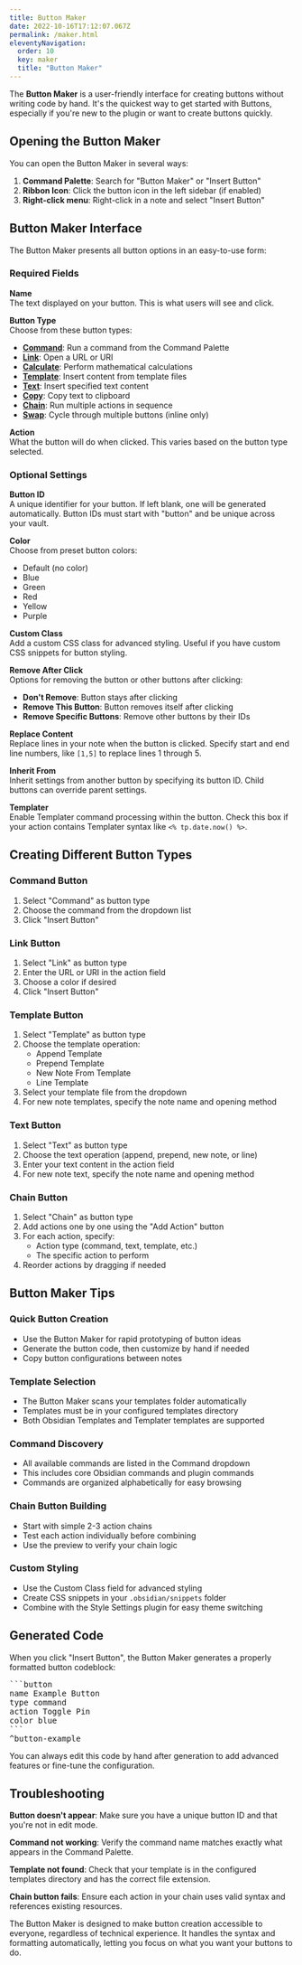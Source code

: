```yaml
---
title: Button Maker
date: 2022-10-16T17:12:07.067Z
permalink: /maker.html
eleventyNavigation:
  order: 10
  key: maker
  title: "Button Maker"
---
```


The **Button Maker** is a user-friendly interface for creating buttons without writing code by hand. It's the quickest way to get started with Buttons, especially if you're new to the plugin or want to create buttons quickly.

## Opening the Button Maker

You can open the Button Maker in several ways:

1. **Command Palette**: Search for "Button Maker" or "Insert Button"
2. **Ribbon Icon**: Click the button icon in the left sidebar (if enabled)
3. **Right-click menu**: Right-click in a note and select "Insert Button"

## Button Maker Interface

The Button Maker presents all button options in an easy-to-use form:

### Required Fields

**Name**  
The text displayed on your button. This is what users will see and click.

**Button Type**  
Choose from these button types:
- **[Command](/usage/types/command)**: Run a command from the Command Palette
- **[Link](/usage/types/link)**: Open a URL or URI  
- **[Calculate](/usage/types/calculate)**: Perform mathematical calculations
- **[Template](/usage/types/template)**: Insert content from template files
- **[Text](/usage/types/text)**: Insert specified text content
- **[Copy](/usage/types/copy)**: Copy text to clipboard
- **[Chain](/usage/types/chain)**: Run multiple actions in sequence
- **[Swap](/usage/types/swap)**: Cycle through multiple buttons (inline only)

**Action**  
What the button will do when clicked. This varies based on the button type selected.

### Optional Settings

**Button ID**  
A unique identifier for your button. If left blank, one will be generated automatically. Button IDs must start with "button" and be unique across your vault.

**Color**  
Choose from preset button colors:
- Default (no color)
- Blue
- Green  
- Red
- Yellow
- Purple

**Custom Class**  
Add a custom CSS class for advanced styling. Useful if you have custom CSS snippets for button styling.

**Remove After Click**  
Options for removing the button or other buttons after clicking:
- **Don't Remove**: Button stays after clicking
- **Remove This Button**: Button removes itself after clicking  
- **Remove Specific Buttons**: Remove other buttons by their IDs

**Replace Content**  
Replace lines in your note when the button is clicked. Specify start and end line numbers, like `[1,5]` to replace lines 1 through 5.

**Inherit From**  
Inherit settings from another button by specifying its button ID. Child buttons can override parent settings.

**Templater**  
Enable Templater command processing within the button. Check this box if your action contains Templater syntax like `<% tp.date.now() %>`.

## Creating Different Button Types

### Command Button
1. Select "Command" as button type
2. Choose the command from the dropdown list
3. Click "Insert Button"

### Link Button  
1. Select "Link" as button type
2. Enter the URL or URI in the action field
3. Choose a color if desired
4. Click "Insert Button"

### Template Button
1. Select "Template" as button type
2. Choose the template operation:
   - Append Template
   - Prepend Template  
   - New Note From Template
   - Line Template
3. Select your template file from the dropdown
4. For new note templates, specify the note name and opening method

### Text Button
1. Select "Text" as button type
2. Choose the text operation (append, prepend, new note, or line)
3. Enter your text content in the action field
4. For new note text, specify the note name and opening method

### Chain Button
1. Select "Chain" as button type
2. Add actions one by one using the "Add Action" button
3. For each action, specify:
   - Action type (command, text, template, etc.)
   - The specific action to perform
4. Reorder actions by dragging if needed

## Button Maker Tips

### Quick Button Creation
- Use the Button Maker for rapid prototyping of button ideas
- Generate the button code, then customize by hand if needed
- Copy button configurations between notes

### Template Selection
- The Button Maker scans your templates folder automatically
- Templates must be in your configured templates directory
- Both Obsidian Templates and Templater templates are supported

### Command Discovery
- All available commands are listed in the Command dropdown
- This includes core Obsidian commands and plugin commands
- Commands are organized alphabetically for easy browsing

### Chain Button Building
- Start with simple 2-3 action chains
- Test each action individually before combining
- Use the preview to verify your chain logic

### Custom Styling
- Use the Custom Class field for advanced styling
- Create CSS snippets in your `.obsidian/snippets` folder
- Combine with the Style Settings plugin for easy theme switching

## Generated Code

When you click "Insert Button", the Button Maker generates a properly formatted button codeblock:

<pre>
```button
name Example Button
type command
action Toggle Pin
color blue
```
^button-example
</pre>

You can always edit this code by hand after generation to add advanced features or fine-tune the configuration.

## Troubleshooting

**Button doesn't appear**: Make sure you have a unique button ID and that you're not in edit mode.

**Command not working**: Verify the command name matches exactly what appears in the Command Palette.

**Template not found**: Check that your template is in the configured templates directory and has the correct file extension.

**Chain button fails**: Ensure each action in your chain uses valid syntax and references existing resources.

The Button Maker is designed to make button creation accessible to everyone, regardless of technical experience. It handles the syntax and formatting automatically, letting you focus on what you want your buttons to do.
